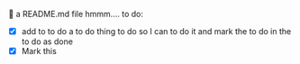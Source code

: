 🤔 a README.md file hmmm....
to do:
- [X] add to to do a to do thing to do so I can to do it and mark the to do in the to do as done
- [X] Mark this
 
<!--
**pycnonotus/pycnonotus** is a ✨ _special_ ✨ repository because its `README.md` (this file) appears on your GitHub profile.

Here are some ideas to get you started:

- 🔭 I’m currently working on ...
- 🌱 I’m currently learning ...
- 👯 I’m looking to collaborate on ...
- 🤔 I’m looking for help with ...
- 💬 Ask me about ...
- 📫 How to reach me: ...
- 😄 Pronouns: idk, :( it was a bad joke and for Hebrew speaker only
-  
-->
